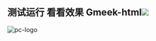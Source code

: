 测试运行
看看效果
Gmeek-html<img src="https://img.mxx.app/rest/2024/10/512x512.png">
-
![pc-logo](https://img.mxx.app/rest/2024/10/512x512.png)
